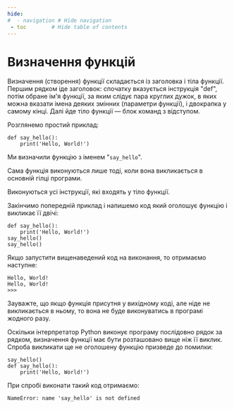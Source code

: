 ```yaml
---
hide:
#  - navigation # Hide navigation
 - toc        # Hide table of contents
---
```


# Визначення функцій

Визначення (створення) функції складається із заголовка і тіла функції.
Першим рядком іде заголовок:
спочатку вказується інструкція "def",
потім обране ім'я функції, 
за яким слідує пара круглих дужок, 
в яких можна вказати імена деяких змінних (параметри функції), 
і двокрапка у самому кінці. 
Далі йде тіло функції — блок команд з відступом.

Розглянемо простий приклад:

	def say_hello():
		print('Hello, World!')
		
Ми визначили функцію з іменем "`say_hello`".

Сама функція виконуються лише тоді, 
коли вона викликається в основній гілці програми.

Виконуються усі інструкції, які входять у тіло функції. 

Закінчимо попередній приклад і напишемо код
який оголошує функцію і викликає її двічі:

	def say_hello():
		print('Hello, World!')
	say_hello()
	say_hello()
	
Якщо запустити вищенаведений код на виконання,
то отримаємо наступне:

	Hello, World!
	Hello, World!
	>>>

Зауважте, що
якщо функція присутня у вихідному коді, 
але ніде не викликається в ньому, 
то вона не буде виконуватись в програмі жодного разу. 

Оскільки інтерпретатор Python виконує програму послідовно рядок за рядком, 
визначення функції має бути розташовано вище ніж її виклик. 
Спроба викликати ще не оголошену функцію призведе до помилки:

	say_hello()
	def say_hello():
		print('Hello, World!')

При спробі виконати такий код отримаємо:

	NameError: name 'say_hello' is not defined

